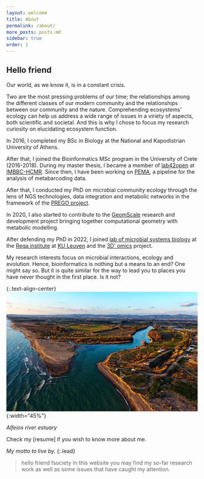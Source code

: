 ```yaml
---
layout: welcome
title: About
permalink: /about/
more_posts: posts.md
sidebar: true
order: 1
---
```


## Hello friend


Our world, as we know it, is in a constant crisis.

Two are the most pressing problems of our time; the relationships among the different classes of our modern community
and the relationships between our community and the nature.
Comprehending ecosystems' ecology can help us address a wide range of issues in a viriety of aspects, both scientific and societal.
And this is why I chose to focus my research curiosity on elucidating ecosystem function.

In 2016, I completed my BSc in Biology at the National and Kapodistrian University of Athens.
<!-- It was then when I realised the great part that Bioinformatics play in every aspect of modern biology; in ecosystem functioning as well. <br /><br /> -->

After that, I joined the Bioinformatics MSc program in the University of Crete (2016-2018).
During my master thesis, I became a member of 
[lab42open](http://lab42open.hcmr.gr/) at 
[IMBBC-HCMR](http://imbbc3.hcmr.gr/).
Since then, I have been working on [PEMA](https://github.com/hariszaf/pema),
a pipeline for the analysis of metabarcoding data.
<!-- PEMA has been selected from <a href="https://www.lifewatch.eu/">LifeWatch - ERIC</a> for the analysis of the ARMS derived data . <br /><br />  -->

After that, I conducted my PhD on microbial community ecology through the lens of NGS technologies, data integration and metabolic networks
in the framework of the [PREGO project](http://prego.hcmr.gr/).
<!-- I intend to merge analyses of different types of NGS data, knowledge aggregation and data  integration, along with network analysis,  to end up with some prommising hypotheses
regarding <b>how</b> ecosystems work and <b>what</b> is what we could do to restore the balance. -->

In 2020, I also started to contribute to the [GeomScale](https://geomscale.github.io/) research and development project bringing together 
computational geometry with metabolic modelling. 


After defending my PhD in 2022, I joined 
[lab of microbial systems biology](msysbiology.com/) 
at the 
[Rega institute](https://rega.kuleuven.be) 
at 
[KU Leuven](https://www.kuleuven.be/english/kuleuven) 
and the 
[3D' omics](https://www.3domics.eu) project. 


My research interests focus on microbial interactions, ecology and evolution.
Hence, bioinformatics is nothing but a means to an end? 
One might say so. 
But it is quite similar for the way to lead you to places you have never thought in the first place. Is it not? 






{:.text-align-center}
![Ark 1](/assets/img/4070594.jpg){:width="45%"}

*Alfeios river estuary*









Check my [resume] if you wish to know more about me.




_My motto to live by._
{:.lead}

> hello friend fsociety
> In this website you may find my so-far research work as well as some issues that have caught my attention.





<!-- [resume]: /resume/ -->
